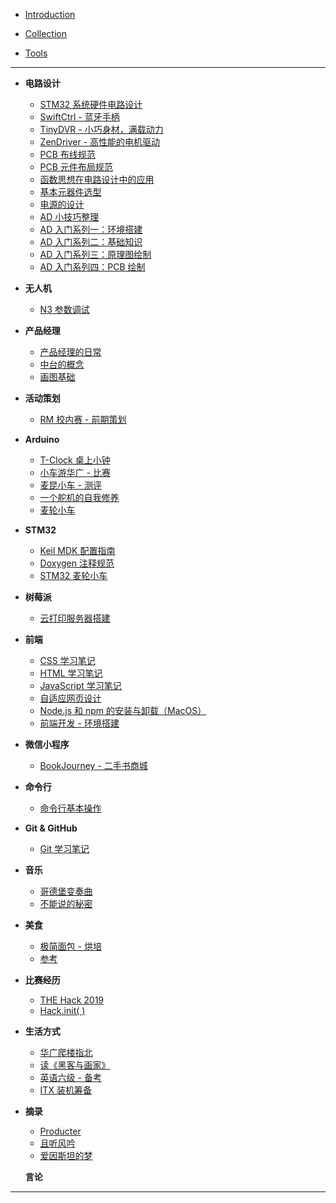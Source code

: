 * [Introduction](README.md)

* [Collection](Collection.md)
* [Tools](Tools.md)

---

* **电路设计**
  
  * [STM32 系统硬件电路设计](post/电路设计/STM32系统硬件电路设计.md)
  * [SwiftCtrl - 蓝牙手柄](post/电路设计/SwiftCtrl-蓝牙手柄.md)
  * [TinyDVR - 小巧身材，满载动力](post/电路设计/TinyDVR-小巧身材，满载动力.md)
  * [ZenDriver - 高性能的电机驱动](post/电路设计/ZenDriver-高性能的电机驱动.md)
  * [PCB 布线规范](post/电路设计/PCB布线规范.md)
  * [PCB 元件布局规范](post/电路设计/PCB元件布局规范.md)
  * [函数思想在电路设计中的应用](post/电路设计/函数思想在电路设计中的应用.md)
  * [基本元器件选型](post/电路设计/基本元器件选型.md)
  * [电源的设计](post/电路设计/电源的设计.md)
  * [AD 小技巧整理](post/电路设计/AD小技巧整理.md)
  * [AD 入门系列一：环境搭建](post/电路设计/AD入门系列一：环境搭建.md)
  * [AD 入门系列二：基础知识](post/电路设计/AD入门系列二：基础知识.md)
  * [AD 入门系列三：原理图绘制](post/电路设计/AD入门系列三：原理图绘制.md)
  * [AD 入门系列四：PCB 绘制](post/电路设计/AD入门系列四：PCB绘制.md)
  
* **无人机**
  * [N3 参数调试](post/无人机/N3参数调试.md)
  
* **产品经理**
  * [产品经理的日常](post/产品经理/产品经理的日常.md)
  * [中台的概念](post/产品经理/中台的概念.md)
  * [画图基础](post/产品经理/画图基础.md)
  
* **活动策划**
  * [RM 校内赛 - 前期策划](post/活动策划/RM校内赛-前期策划.md)
  
* **Arduino**
  * [T-Clock 桌上小钟](post/Arduino/T-Clock桌上小钟.md)
  * [小车游华广 - 比赛](post/Arduino/小车游华广-比赛.md)
  * [麦昆小车 - 测评](post/Arduino/麦昆小车-测评.md)
  * [一个舵机的自我修养](post/Arduino/一个舵机的自我修养.md)
  * [麦轮小车](post/Arduino/麦轮小车.md)
  
* **STM32**
  * [Keil MDK 配置指南](post/STM32/KeilMDK配置指南.md)
  * [Doxygen 注释规范](post/STM32/Doxygen注释规范.md)
  * [STM32 麦轮小车](post/STM32/STM32麦轮小车.md)
  
* **树莓派**
  * [云打印服务器搭建](post/树莓派/云打印服务器搭建.md)
  
* **前端**
  * [CSS 学习笔记](post/前端/CSS学习笔记.md)
  * [HTML 学习笔记](post/前端/HTML学习笔记.md)
  * [JavaScript 学习笔记](post/前端/JavaScript学习笔记.md)
  * [自适应网页设计](post/前端/自适应网页设计.md)
  * [Node.js 和 npm 的安装与卸载（MacOS）](post/前端/Node.js和npm的安装与卸载（MacOS）.md)
  * [前端开发 - 环境搭建](post/前端/前端开发-环境搭建.md)
  
* **微信小程序**
  
  * [BookJourney - 二手书商城](post/微信小程序/BookJourney-二手书商城.md)
  
* **命令行**
  * [命令行基本操作](post/命令行/命令行基本操作.md)
  
* **Git & GitHub**
  * [Git 学习笔记](post/Git&GitHub/Git学习笔记.md)

* **音乐**
  * [哥德堡变奏曲](post/音乐/哥德堡变奏曲.md)
  * [不能说的秘密](post/音乐/不能说的秘密.md)
  
* **美食**
  * [极简面包 - 烘培](post/美食/极简面包-烘培.md)
  * [参考](post/美食/参考.md)
  
* **比赛经历**
  * [THE Hack 2019](post/比赛经历/THEHack2019.md)
  * [Hack.init( )](post/比赛经历/Hack.init().md)
  
* **生活方式**
  * [华广爬楼指北](post/生活方式/华广爬楼指北.md)
  * [读《黑客与画家》](post/生活方式/读《黑客与画家》.md)
  * [英语六级 - 备考](post/生活方式/英语六级-备考.md)
  * [ITX 装机筹备](post/生活方式/ITX装机筹备.md)
  
* **摘录**
  * [Producter](post/摘录/Producter.md)
  * [且听风吟](post/摘录/且听风吟.md)
  * [爱因斯坦的梦](post/摘录/爱因斯坦的梦.md)
  
  **言论**
  
  

---

